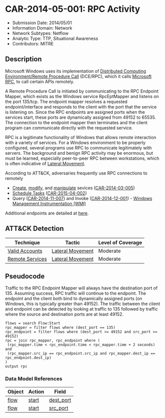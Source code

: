 # CAR-2014-05-001: RPC Activity
- Submission Date: 2014/05/01
- Information Domain: Network
- Network Subtypes: Netflow
- Analytic Type: TTP, Situational Awareness
- Contributors: MITRE

## Description
Microsoft Windows uses its implementation of [Distributed Computing Environment/Remote Procedure Call](https://en.wikipedia.org/wiki/DCE/RPC) (DCE/RPC), which it calls [Microsoft RPC](https://en.wikipedia.org/wiki/Microsoft_RPC), to call certain APIs remotely.

A Remote Procedure Call is initiated by communicating to the RPC Endpoint Mapper, which exists as the Windows service RpcEptMapper and listens on the port 135/tcp. The endpoint mapper resolves a requested endpoint/interface and responds to the client with the port that the service is listening on. Since the RPC endpoints are assigned ports when the services start, these ports are dynamically assigned from 49152 to 65535. The connection to the endpoint mapper then terminates and the client program can communicate directly with the requested service.

RPC is a legitimate functionality of Windows that allows remote interaction with a variety of services. For a Windows environment to be properly configured, several programs use RPC to communicate legitimately with servers. The background and benign RPC activity may be enormous, but must be learned, especially peer-to-peer RPC between workstations, which is often indicative of [Lateral Movement](https://attack.mitre.org/tactics/TA0008).

According to ATT&CK, adversaries frequently use RPC connections to remotely

* [Create](https://attack.mitre.org/techniques/T1050), [modify](https://attack.mitre.org/techniques/T1031), and [manipulate](https://attack.mitre.org/techniques/T1035) sevices ([CAR-2014-03-005](CAR-2014-03-005.md))
* [Schedule Tasks](https://attack.mitre.org/techniques/T1053) ([CAR-2015-04-002](CAR-2015-04-002.md))
* Query ([CAR-2014-11-007](CAR-2014-11-007.md)) and Invoke ([CAR-2014-12-001](CAR-2014-12-001.md)) - [Windows Management Instrumentation (WMI)](https://attack.mitre.org/techniques/T1047)

Additional endpoints are detailed at [here](http://www.hsc.fr/ressources/articles/win_net_srv/well_known_named_pipes.html).

## ATT&CK Detection

|Technique |Tactic |Level of Coverage |
|---|---|---|
|[Valid Accounts](https://attack.mitre.org/techniques/T1078/)|[Lateral Movement](https://attack.mitre.org/tactics/TA0008)|Moderate|
|[Remote Services](https://attack.mitre.org/techniques/T1021/)|[Lateral Movement](https://attack.mitre.org/tactics/TA0008)|Moderate|

## Pseudocode
Traffic to the RPC Endpoint Mapper will always have the destination port of 135. Assuming success, RPC traffic will continue to the endpoint. The endpoint and the client both bind to dynamically assigned ports (on Windows, this is typically greater than 49152). The traffic between the client and endpoint can be detected by looking at traffic to 135 followed by traffic where the source and destination ports are at least 49152. 

```
flows = search Flow:Start
rpc_mapper = filter flows where (dest_port == 135)
rpc_endpoint = filter flows where (dest_port >= 49152 and src_port >= 49152)
rpc = join rpc_mapper, rpc_endpoint where (
 (rpc_mapper.time < rpc_endpoint.time < rpc_mapper.time + 2 seconds) and
 (rpc_mapper.src_ip == rpc_endpoint.src_ip and rpc_mapper.dest_ip == rpc_endpoint.dest_ip)
)
output rpc
```

### Data Model References
|Object|Action|Field|
|---|---|---|
| [flow](../data_model/flow.md) | [start](../data_model/flow.md#start) | [dest_port](../data_model/flow.md#dest_port) |
| [flow](../data_model/flow.md) | [start](../data_model/flow.md#start) | [src_port](../data_model/flow.md#src_port) |